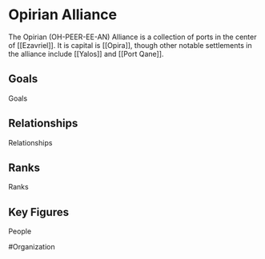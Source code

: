 # Opirian Alliance
The Opirian (OH-PEER-EE-AN) Alliance is a collection of ports in the center of [[Ezavriel]]. It is capital is [[Opira]], though other notable settlements in the alliance include [[Yalos]] and [[Port Qane]]. 

## Goals
Goals

## Relationships
Relationships

## Ranks
Ranks

## Key Figures
People

#Organization 
